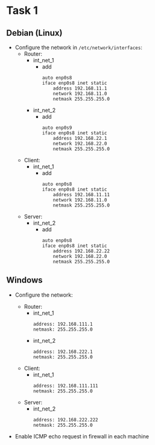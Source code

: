 # Task 1

## Debian (Linux)

- Configure the network in `/etc/network/interfaces`:
    - Router: 
        - int_net_1
            - add 
                ```
                auto enp0s8
                iface enp0s8 inet static
                    address 192.168.11.1
                    network 192.168.11.0
                    netmask 255.255.255.0
                ```
        - int_net_2
            - add 
                ```
                auto enp0s9
                iface enp0s8 inet static
                    address 192.168.22.1
                    network 192.168.22.0
                    netmask 255.255.255.0
                ```
    - Client:
        - int_net_1
            - add 
                ```
                auto enp0s8
                iface enp0s8 inet static
                    address 192.168.11.11
                    network 192.168.11.0
                    netmask 255.255.255.0
                ```
    - Server:
        - int_net_2
            - add 
                ```
                auto enp0s8
                iface enp0s8 inet static
                    address 192.168.22.22
                    network 192.168.22.0
                    netmask 255.255.255.0
                ```



## Windows

- Configure the network:
    - Router: 
        - int_net_1
            ```
            address: 192.168.111.1 
            netmask: 255.255.255.0
            ```
        - int_net_2
            ```
            address: 192.168.222.1
            netmask: 255.255.255.0
            ```
    - Client:
        - int_net_1
            ```
            address: 192.168.111.111
            netmask: 255.255.255.0
            ```
    - Server:
        - int_net_2
            ```
            address: 192.168.222.222
            netmask: 255.255.255.0
            ```

- Enable ICMP echo request in firewall in each machine

